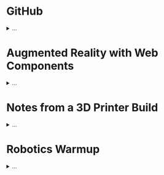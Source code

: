 
# GitHub

<details>
<summary>
...
</summary>

I have a number of software projects I work on - I try to make it easy for other people to find and run my code.

To that extent, most of the stuff I've worked on recently will run in your browser, even when the code isn't natively compatible with a web browser.

So if you get a chance, please feel free to [explore my contributions on GitHub](https://github.com/asa55?tab=repositories).

Among other things you'll find on there, I have a lot of fun with this and that. Of late I'm especially proud of [this blog post my buddies and I put up on Make Magazine's website](https://github.com/asa55/HelloRich) (which quickly got taken down! guessing it was flagged as off topic, but I'm guessing they didn't realize that behind the goofy cartoonized edu-tainment is a legit and comprehensive hardware/software tutorial)

![Hello Rich!](https://raw.githubusercontent.com/asa55/HelloRich/master/slides/Slide00.png)

ASA 1/1/2020
</details>

# Augmented Reality with Web Components

<details>
<summary>
...
</summary>

Web components are great, aren't they? If you do web development professionally or as a hobby, you've probably come across new features known as web components that make life a lot easier.

I'll tell a quick story to motivate [this project](https://asa55.github.io/fun-with-scene-viewer/)

My fiancee along with some friends and I were playing Dungeons and Dragons, which for the uninitiated is easily described as a game of imagination. We have a lot of fun building the world around the game by creating art for the characters and the make-believe world we've devised from scratch in which the game occurs.

In keeping with this notion of creating art to visualize our world, along our imaginary journey we acquired a special item (kind of like a compass) that will help our team navigate around an underground cavern in search of goblins. 

For fun, I wanted to mock-up this item as a 3D model, and use augmented reality capabilities (that are now common across many mobile phones) to visualize this item on the table where we play the game.

This seemed like a simple goal - I knew that the software to model a room using only the camera feed was out there, and that the only thing I really needed to identify was a tool that would let me drop a 3D model into.

I dug around for a while and found a variety of paid apps and subscriptions and all manners of things that required cloud services and internet connectivity. This went completely against my gut feeling that this should be an easy and inexpensive problem to solve.

Finally I realized that there was a recent addition to the web (thanks to web components) referred to as Model Viewer that lets you do the trick using your browser. It was awesome, it was easy, it was minimal, it was free, it was exactly what I needed.

The basic idea is super simple:
1. Make your 3D model (I used Blender and exported as .glb)
2. Host your model on your website (I used GitHub) and include it via html using the right tags
3. The AR functionality "just works"!

It's a great tool and the project took only an afternoon to complete. If you're viewing this page on your mobile device, [check out the model at this link](https://asa55.github.io/fun-with-scene-viewer/) to see the 3D model, then click the AR function button in the bottom right corner of the 3D model to activate AR mode and see it in the room you're currently in via your camera feed!

![me](https://raw.githubusercontent.com/asa55/asa55.github.io/master/assets/images/sol.png)

ASA 1/10/2020
</details>

# Notes from a 3D Printer Build

<details>
<summary>
...
</summary>

A few days ago I got an off-brand version of an Ender 3 in the mail. Thanks Creality - it's a great product. But I'm realizing now that the folks who came up with Ender 3 are in some legal battles with other people taking their idea for open-sourced hardware and up-selling on Amazon. I hope that my purchase actually helped the original equipment manufacturer (OEM) in some way. The box and printer I got are branded as Ender 3 and included a few additional Creality branded parts (like a glass build plate), so I believe the OEM still made money on the sale (to me via Creality).

I followed the assembly instructions that came with the machine and it went smoothly. But this machine has overwhelmingly positive and active community support, so I still found some great [wikis](https://github.com/rlogiacco/3DP/wiki) / [blogs](https://all3dp.com/1/creality-ender-3-pro-3d-printer-review/) / [video tutorials](https://www.youtube.com/playlist?list=PLPb81Z-Cw4oheuYfZy9GHORyQOY0aDgod) that helped me get mine running smoothly.

I appreciated Creality shipping their custom slicer - it had all the community-recommended magic numbers set as default, but it didn't work when I went to print. Uninstalled and went for the latest version of Cura - now I'm up and running. I love that there are add-ons in Cura to let me open .glb files - the same as I used for my recent AR project! I've heard people had challenges leveling the bed - I'm not having any such issues as yet, but I have been leveling manually without using the leveling wizard tool.

Here's a time-lapse gif of my build progress as I went along. Next time I make a time-lapse gif, I think I'll increase the frequency of photo-ops.

![gif of the 3d printer being built](https://raw.githubusercontent.com/asa55/asa55.github.io/master/assets/images/printerbuild.gif)

ASA 1/18/2020
</details>

# Robotics Warmup

<details>
<summary>
...
</summary>

A friend and I were talking over a few ideas to vet my printer and shake off the 3D modeling rust in an effort to start making some more serious robotics builds.

We spitballed a few ideas for basic force multiplying devices and useful hardware to supplement the prints. I got a hold of assorted springs, gaskets, M3 - M5 machine screws and bolts, and some 3mm pin stock.

Eventually we came up with the idea of comparing gripping devices for some of our designs while we consider the pros and cons of different approaches.

The first print turned out pretty well - the workflow to make it was (1) draft a blueprint by hand with key dimensions (2) construct 3D model in Blender, export as .stl (3) import .stl file into Ultimaker Cura to generate a printable .gcode file (4) drop the file onto an SD card, transfer to the printer and let it rip. The most time consuming aspect of this was the print itself which took a little less than 2 hours.

![gif of the gripper device](https://raw.githubusercontent.com/asa55/asa55.github.io/master/assets/images/gripper.gif)

ASA 1/28/2020
</details>
